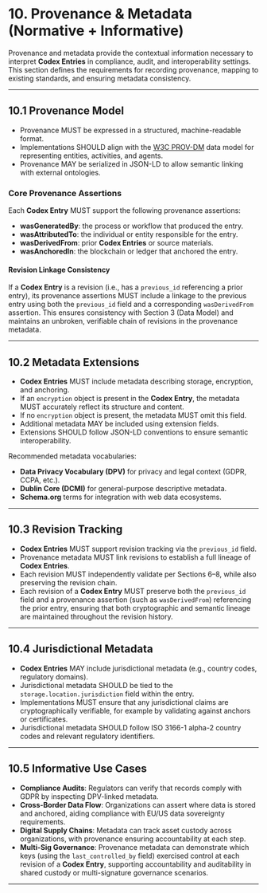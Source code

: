 


# 10. Provenance & Metadata (Normative + Informative)

Provenance and metadata provide the contextual information necessary to interpret **Codex Entries** in compliance, audit, and interoperability settings.  
This section defines the requirements for recording provenance, mapping to existing standards, and ensuring metadata consistency.

---

## 10.1 Provenance Model

- Provenance MUST be expressed in a structured, machine-readable format.  
- Implementations SHOULD align with the [W3C PROV-DM] data model for representing entities, activities, and agents.  
- Provenance MAY be serialized in JSON-LD to allow semantic linking with external ontologies.  

### Core Provenance Assertions

Each **Codex Entry** MUST support the following provenance assertions:

- **wasGeneratedBy**: the process or workflow that produced the entry.  
- **wasAttributedTo**: the individual or entity responsible for the entry.  
- **wasDerivedFrom**: prior **Codex Entries** or source materials.  
- **wasAnchoredIn**: the blockchain or ledger that anchored the entry.  

#### Revision Linkage Consistency

If a **Codex Entry** is a revision (i.e., has a `previous_id` referencing a prior entry), its provenance assertions MUST include a linkage to the previous entry using both the `previous_id` field and a corresponding `wasDerivedFrom` assertion. This ensures consistency with Section 3 (Data Model) and maintains an unbroken, verifiable chain of revisions in the provenance metadata.

---

## 10.2 Metadata Extensions

- **Codex Entries** MUST include metadata describing storage, encryption, and anchoring.  
- If an `encryption` object is present in the **Codex Entry**, the metadata MUST accurately reflect its structure and content.  
- If no `encryption` object is present, the metadata MUST omit this field.  
- Additional metadata MAY be included using extension fields.  
- Extensions SHOULD follow JSON-LD conventions to ensure semantic interoperability.  

Recommended metadata vocabularies:

- **Data Privacy Vocabulary (DPV)** for privacy and legal context (GDPR, CCPA, etc.).  
- **Dublin Core (DCMI)** for general-purpose descriptive metadata.  
- **Schema.org** terms for integration with web data ecosystems.  

---

## 10.3 Revision Tracking

- **Codex Entries** MUST support revision tracking via the `previous_id` field.  
- Provenance metadata MUST link revisions to establish a full lineage of **Codex Entries**.  
- Each revision MUST independently validate per Sections 6–8, while also preserving the revision chain.  
- Each revision of a **Codex Entry** MUST preserve both the `previous_id` field and a provenance assertion (such as `wasDerivedFrom`) referencing the prior entry, ensuring that both cryptographic and semantic lineage are maintained throughout the revision history.

---

## 10.4 Jurisdictional Metadata

- **Codex Entries** MAY include jurisdictional metadata (e.g., country codes, regulatory domains).  
- Jurisdictional metadata SHOULD be tied to the `storage.location.jurisdiction` field within the entry.  
- Implementations MUST ensure that any jurisdictional claims are cryptographically verifiable, for example by validating against anchors or certificates.  
- Jurisdictional metadata SHOULD follow ISO 3166-1 alpha-2 country codes and relevant regulatory identifiers.  

---

## 10.5 Informative Use Cases

- **Compliance Audits**: Regulators can verify that records comply with GDPR by inspecting DPV-linked metadata.  
- **Cross-Border Data Flow**: Organizations can assert where data is stored and anchored, aiding compliance with EU/US data sovereignty requirements.  
- **Digital Supply Chains**: Metadata can track asset custody across organizations, with provenance ensuring accountability at each step.  
- **Multi-Sig Governance**: Provenance metadata can demonstrate which keys (using the `last_controlled_by` field) exercised control at each revision of a **Codex Entry**, supporting accountability and auditability in shared custody or multi-signature governance scenarios.  

---

[W3C PROV-DM]: https://www.w3.org/TR/prov-dm/
[DPV]: https://w3c.github.io/dpv/
[DCMI]: https://www.dublincore.org/specifications/dublin-core/dcmi-terms/
[Schema.org]: https://schema.org/
[ISO 3166-1]: https://www.iso.org/iso-3166-country-codes.html